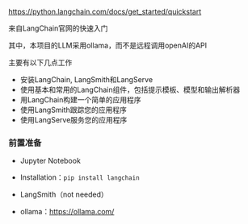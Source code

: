 https://python.langchain.com/docs/get_started/quickstart

来自LangChain官网的快速入门



其中，本项目的LLM采用ollama，而不是远程调用openAI的API



主要有以下几点工作

* 安装LangChain, LangSmith和LangServe
* 使用基本和常用的LangChain组件，包括提示模板、模型和输出解析器
* 用LangChain构建一个简单的应用程序
* 使用LangSmith跟踪您的应用程序
* 使用LangServe服务您的应用程序





### 前置准备

* Jupyter Notebook
* Installation：`pip install langchain`

* LangSmith（not needed）
* ollama：https://ollama.com/







